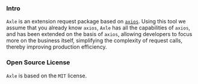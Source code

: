 ### Intro

`Axle` is an extension request package based on [`axios`](https://axios-http.com/). Using this tool we assume that you already know `axios`,
`Axle` has all the capabilities of `axios`, and has been extended on the basis of `axios`, allowing developers to focus more on the business itself, simplifying the complexity of request calls, thereby improving production efficiency.

### Open Source License

`Axle` is based on the `MIT` license.